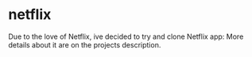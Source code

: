 # netflix
Due to the love of Netflix, ive decided to try and clone Netflix app: More details about it are on the projects description.
